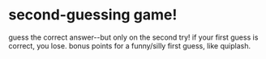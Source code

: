 # second-guessing game!

guess the correct answer--but only on the second try! if your first guess is correct, you lose. bonus points for a funny/silly first guess, like quiplash.